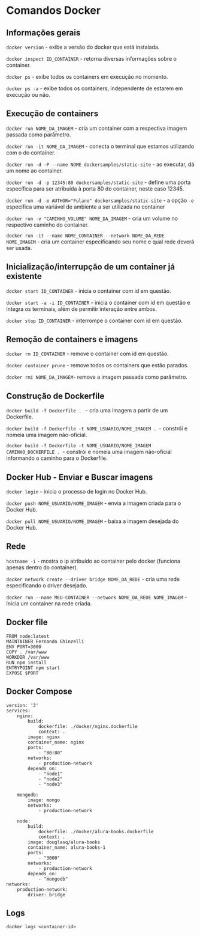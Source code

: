 # Comandos Docker

## Informações gerais 

`docker version` - exibe a versão do docker que está instalada.

`docker inspect ID_CONTAINER` - retorna diversas informações sobre o container.

`docker ps` - exibe todos os containers em execução no momento.

`docker ps -a` - exibe todos os containers, independente de estarem em execução ou não.

## Execução de containers

`docker run NOME_DA_IMAGEM` - cria um container com a respectiva imagem passada como parâmetro.

`docker run -it NOME_DA_IMAGEM` - conecta o terminal que estamos utilizando com o do container.

`docker run -d -P --name NOME dockersamples/static-site` - ao executar, dá um nome ao container.

`docker run -d -p 12345:80 dockersamples/static-site` - define uma porta específica para ser atribuída à porta 80 do container, neste caso 12345.

`docker run -d -e AUTHOR="Fulano" dockersamples/static-site` - a opção `-e` especifica uma variável de ambiente a ser utilizada no container

`docker run -v "CAMINHO_VOLUME" NOME_DA_IMAGEM` - cria um volume no respectivo caminho do container.

`docker run -it --name NOME_CONTAINER --network NOME_DA_REDE NOME_IMAGEM` - cria um container especificando seu nome e qual rede deverá ser usada.

## Inicialização/interrupção de um container já existente

`docker start ID_CONTAINER` - inicia o container com id em questão. 

`docker start -a -i ID_CONTAINER` - inicia o container com id em questão e integra os terminais, além de permitir interação entre ambos.

`docker stop ID_CONTAINER` - interrompe o container com id em questão.

## Remoção de containers e imagens

`docker rm ID_CONTAINER` - remove o container com id em questão.

`docker container prune` - remove todos os containers que estão parados.

`docker rmi NOME_DA_IMAGEM`- remove a imagem passada como parâmetro.

## Construção de Dockerfile

`docker build -f Dockerfile . ` - cria uma imagem a partir de um Dockerfile.

`docker build -f Dockerfile -t NOME_USUARIO/NOME_IMAGEM . `- constrói e nomeia uma imagem não-oficial.

`docker build -f Dockerfile -t NOME_USUARIO/NOME_IMAGEM CAMINHO_DOCKERFILE . `- constrói e nomeia uma imagem não-oficial informando o caminho para o Dockerfile.

## Docker Hub - Enviar e Buscar imagens

`docker login` - inicia o processo de login no Docker Hub.

`docker push NOME_USUARIO/NOME_IMAGEM` - envia a imagem criada para o Docker Hub.

`docker pull NOME_USUARIO/NOME_IMAGEM` - baixa a imagem desejada do Docker Hub.

## Rede

`hostname -i` - mostra o ip atribuído ao container pelo docker (funciona apenas dentro do container). 

`docker network create --driver bridge NOME_DA_REDE` - cria uma rede especificando o driver desejado.

`docker run --name MEU-CONTAINER --network NOME_DA_REDE NOME_IMAGEM` - Inicia um container na rede criada.

## Docker file  
~~~~
FROM node:latest  
MAINTAINER Fernando Ghinzelli  
ENV PORT=3000  
COPY . /var/www  
WORKDIR /var/www  
RUN npm install  
ENTRYPOINT npm start  
EXPOSE $PORT  
~~~~

## Docker Compose
~~~~
version: '3'
services:
    nginx:
        build:
            dockerfile: ./docker/nginx.dockerfile
            context: .
        image: nginx
        container_name: nginx
        ports:
            - "80:80"
        networks: 
            - production-network
        depends_on: 
            - "node1"
            - "node2"
            - "node3"

    mongodb:
        image: mongo
        networks: 
            - production-network

    node:
        build:
            dockerfile: ./docker/alura-books.dockerfile
            context: .
        image: douglasq/alura-books
        container_name: alura-books-1
        ports:
            - "3000"
        networks: 
            - production-network
        depends_on:
            - "mongodb"
networks: 
    production-network:
        driver: bridge
~~~~

## Logs

`docker logs <container-id>`
